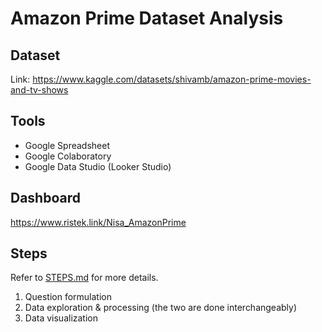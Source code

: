 # Amazon Prime Dataset Analysis
## Dataset
Link: https://www.kaggle.com/datasets/shivamb/amazon-prime-movies-and-tv-shows
## Tools
- Google Spreadsheet
- Google Colaboratory
- Google Data Studio (Looker Studio)
## Dashboard
https://www.ristek.link/Nisa_AmazonPrime

## Steps
Refer to [STEPS.md](STEPS.md) for more details.
1. Question formulation
2. Data exploration & processing (the two are done interchangeably)
3. Data visualization
